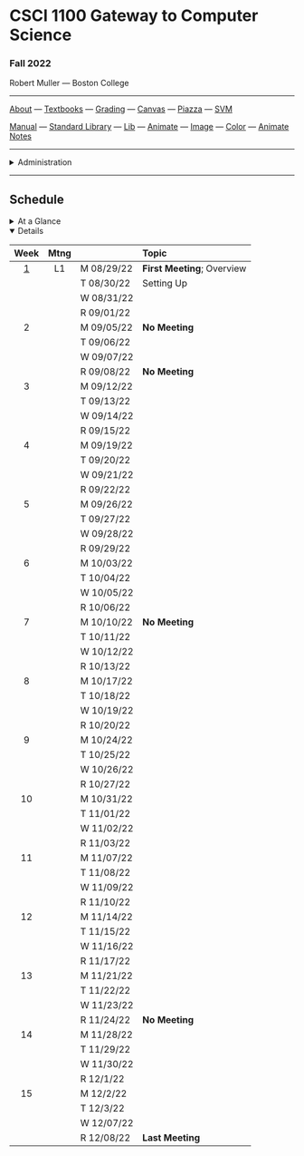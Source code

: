 # CSCI 1100 Gateway to Computer Science

### Fall 2022

Robert Muller — Boston College

---

[About](resources/about.md) — [Textbooks](resources/textbooks.md) — [Grading](resources/grading.md) — [Canvas](https://bostoncollege.instructure.com/courses/1634507/gradebook) — [Piazza](https://piazza.com/class/l7ca109sok15ag) — [SVM](https://dogfishbar.github.io/dogfishbar.github.io/)

[Manual](http://caml.inria.fr/pub/docs/manual-ocaml/index.html)  — [Standard Library](https://docs.python.org/3/library/index.html) — [Lib](resources/libraries/lib.mli) — [Animate](resources/libraries/animate.mli) — [Image](resources/libraries/image.mli) — [Color](resources/libraries/color.mli) — [Animate Notes](./resources/libraries/animate/README.md)

---

<details>
  <summary>Administration</summary>

+ **Meets:** Monday thru Thursday 2PM - 2:50PM, Stokes Hall North Rm 215.

+ **Instructor:** [Robert Muller](https://dogfishbar.github.io/)

+ [Office Hours](https://bccte.zoom.us/j/3306891980): Tuesdays 3PM - 5PM, Wednesdays 4PM - 5PM and by appointment, 245 Beacon St. Rm 508.

**Teaching Assistants:**

<details open> <summary>Calista Agmata</summary>

+ **Office Hours** Friday 5PM - 6PM, Saturday 11AM - 12PM, 245 Beacon St. Rm 122.

</details>

<details open> <summary>Andy Zheng</summary>

+ **Office Hours** Tuesday and Thursday 11AM - 12PM, 245 Beacon St. Rm 122.

</details>

</details>

---

## Schedule

<details>
  <summary>At a Glance</summary>

  #### Month by Month

1. Learning to code, writing functions;
2. Bits, bytes & machines
3. Applications

#### Week by Week
1. Logisitics; base types and expressions
2. Naming; Writing Functions; Branching 
3. Repetition; Graphics; Lists
4. Repetition
5. Repetition
6. Animation; Model-View-Update
7. Digital Representations
8. Machines
9. Storage
10. Applications in Imperative Style: Digital Audio
11. Applications in Imperative Style: Digital Images
12. Applications of Strings, Text & Files
13. Sorting Algorithms
14. Developing new Types, Review & Wrap-up

</details>



<details open>
  <summary>Details</summary>

| Week | Mtng |     | Topic  |
| :--: | :--: | :-- | :--------------------------------------- |
|  [1](https://github.com/BC-CSCI1100/Week01)  |  L1   | M 08/29/22 | **First Meeting**; Overview |
|      |       | T 08/30/22 | Setting Up |
|      |       | W 08/31/22 |  |
|      |       | R 09/01/22 | |
|  2  |   | M 09/05/22 | **No Meeting** |
|      |        | T 09/06/22 |  |
|      |        | W 09/07/22 |  |
|      |        | R 09/08/22 | **No Meeting** |
|  3  |   | M 09/12/22 |  |
|      |        | T 09/13/22 |  |
|      |        | W 09/14/22 |  |
|      |        | R 09/15/22 | |
|  4  |   | M 09/19/22 |  |
|      |        | T 09/20/22 |  |
|      |        | W 09/21/22 |  |
|      |        | R 09/22/22 | |
|  5  |   | M 09/26/22 |  |
|      |        | T 09/27/22 |  |
|      |        | W 09/28/22 |  |
|      |        | R 09/29/22 | |
|  6  |   | M 10/03/22 |  |
|      |        | T 10/04/22 |  |
|      |        | W 10/05/22 |  |
|      |        | R 10/06/22 | |
|  7  |   | M 10/10/22 | **No Meeting** |
|      |        | T 10/11/22 |  |
|      |        | W 10/12/22 |  |
|      |        | R 10/13/22 | |
|  8  |   | M 10/17/22 |  |
|      |        | T 10/18/22 |  |
|      |        | W 10/19/22 |  |
|      |        | R 10/20/22 | |
|  9  |   | M 10/24/22 |  |
|      |        | T 10/25/22 |  |
|      |        | W 10/26/22 |  |
|      |        | R 10/27/22 | |
|  10  |   | M 10/31/22 |  |
|      |        | T 11/01/22 |  |
|      |        | W 11/02/22 |  |
|      |        | R 11/03/22 | |
|  11  |   | M 11/07/22 |  |
|      |        | T 11/08/22 |  |
|      |        | W 11/09/22 |  |
|      |        | R 11/10/22 | |
|  12  |   | M 11/14/22 |  |
|      |        | T 11/15/22 |  |
|      |        | W 11/16/22 |  |
|      |        | R 11/17/22 | |
|  13  |   | M 11/21/22 |  |
|      |        | T 11/22/22 |  |
|      |        | W 11/23/22 |  |
|      |        | R 11/24/22 | **No Meeting** |
|  14  |   | M 11/28/22 |  |
|      |        | T 11/29/22 |  |
|      |        | W 11/30/22 |  |
|      |        | R 12/1/22 | |
|  15  |   | M 12/2/22 |  |
|      |        | T 12/3/22 |  |
|      |        | W 12/07/22 |  |
|      |        | R 12/08/22 | **Last Meeting** |

</details>



